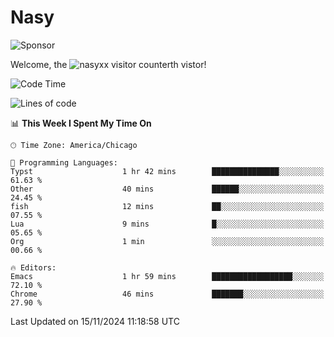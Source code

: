 # Nasy

<!--
<p align="center">
<img height="200" src="https://github-readme-stats.vercel.app/api?username=nasyxx&count_private=true&show_icons=true&theme=dracula&include_all_commits=true"/>
<img height="200" src="https://github-readme-stats.vercel.app/api/top-langs/?username=nasyxx&theme=dracula&hide=html,jupyter+notebook&count_private=true&show_icons=true"/>
</p>

  
----------------
-->

![Sponsor](https://img.shields.io/static/v1.svg?label=Sponsor&message=%E2%9D%A4&logo=GitHub&style=flat&color=pink)
 
Welcome, the ![nasyxx visitor counter](https://count.getloli.com/get/@nasyxx?theme=rule34)th vistor!
 
<!--START_SECTION:waka-->
![Code Time](http://img.shields.io/badge/Code%20Time-4%2C722%20hrs%2041%20mins-blue)

![Lines of code](https://img.shields.io/badge/From%20Hello%20World%20I%27ve%20Written-6.3%20million%20lines%20of%20code-blue)

📊 **This Week I Spent My Time On** 

```text
🕑︎ Time Zone: America/Chicago

💬 Programming Languages: 
Typst                    1 hr 42 mins        ███████████████░░░░░░░░░░   61.63 % 
Other                    40 mins             ██████░░░░░░░░░░░░░░░░░░░   24.45 % 
fish                     12 mins             ██░░░░░░░░░░░░░░░░░░░░░░░   07.55 % 
Lua                      9 mins              █░░░░░░░░░░░░░░░░░░░░░░░░   05.65 % 
Org                      1 min               ░░░░░░░░░░░░░░░░░░░░░░░░░   00.66 % 

🔥 Editors: 
Emacs                    1 hr 59 mins        ██████████████████░░░░░░░   72.10 % 
Chrome                   46 mins             ███████░░░░░░░░░░░░░░░░░░   27.90 % 
```


 Last Updated on 15/11/2024 11:18:58 UTC
<!--END_SECTION:waka-->

<!-- ![visitors](https://visitor-badge.laobi.icu/badge?page_id=nasyxx.nasyxx) -->

